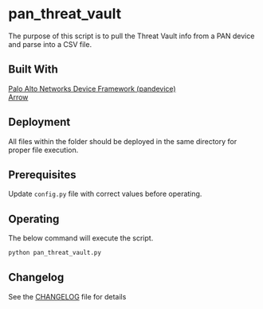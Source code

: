 # pan_threat_vault

The purpose of this script is to pull the Threat Vault info from a PAN device and parse into a CSV file.

## Built With

[Palo Alto Networks Device Framework (pandevice)](https://github.com/PaloAltoNetworks/pandevice)\
[Arrow](https://arrow.readthedocs.io/en/latest/)

## Deployment

All files within the folder should be deployed in the same directory for proper file execution.

## Prerequisites

Update `config.py` file with correct values before operating.

## Operating

The below command will execute the script.

```bash
python pan_threat_vault.py
```

## Changelog

See the [CHANGELOG](CHANGELOG) file for details